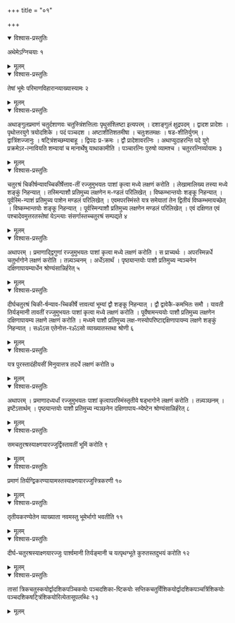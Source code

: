 +++
title = "०१"

+++


<details open><summary>विश्वास-प्रस्तुतिः</summary>

अथेमेऽग्निचयाः १
</details>

<details><summary>मूलम्</summary>

अथेमेऽग्निचयाः १
</details>


<details open><summary>विश्वास-प्रस्तुतिः</summary>

तेषां भूमेः परिमाणविहारान्व्याख्यास्यामः २
</details>

<details><summary>मूलम्</summary>

तेषां भूमेः परिमाणविहारान्व्याख्यास्यामः २
</details>


<details open><summary>विश्वास-प्रस्तुतिः</summary>

अथाङ्गुलप्रमाणं चतुर्दशाणवः चतुस्त्रिंशत्तिलाः पृथुसंश्लिष्टा इत्यपरम् । दशाङ्गुलं क्षुद्रपदम् । द्वादश प्रादेशः । पृथोत्तरयुगे त्रयोदशिके । पदं पञ्चदश । अष्टाशीतिशतमीषा । चतुःशतमक्षः । षड-शीतिर्युगम् । द्वात्रिंशज्जानुः । षट्त्रिंशच्छम्याबाहू । द्विपदः प्र-क्रमः । द्वौ प्रादेशावरत्निः । अथाप्युदाहरन्ति पदे युगे प्रक्रमेऽर-त्नावियति शम्यायां च मानार्थेषु याथाकामीति । पञ्चारत्निः पुरुषो व्यामश्च । चतुररत्निर्व्यायामः ३
</details>

<details><summary>मूलम्</summary>

अथाङ्गुलप्रमाणं चतुर्दशाणवः चतुस्त्रिंशत्तिलाः पृथुसंश्लिष्टा इत्यपरम् । दशाङ्गुलं क्षुद्रपदम् । द्वादश प्रादेशः । पृथोत्तरयुगे त्रयोदशिके । पदं पञ्चदश । अष्टाशीतिशतमीषा । चतुःशतमक्षः । षड-शीतिर्युगम् । द्वात्रिंशज्जानुः । षट्त्रिंशच्छम्याबाहू । द्विपदः प्र-क्रमः । द्वौ प्रादेशावरत्निः । अथाप्युदाहरन्ति पदे युगे प्रक्रमेऽर-त्नावियति शम्यायां च मानार्थेषु याथाकामीति । पञ्चारत्निः पुरुषो व्यामश्च । चतुररत्निर्व्यायामः ३
</details>


<details open><summary>विश्वास-प्रस्तुतिः</summary>

चतुरश्रं चिकीर्षन्यावच्चिकीर्षेत्ताव-तीं रज्जुमुभयतः पाशां कृत्वा मध्ये लक्षणं करोति । लेखामालिख्य तस्या मध्ये शङ्कुं निहन्यात् । तस्मिन्पाशौ प्रतिमुच्य लक्षणेन म-ण्डलं परिलिखेत् । विष्कम्भान्तयोः शङ्कू निहन्यात् । पूर्वस्मि-न्पाशं प्रतिमुच्य पाशेन मण्डलं परिलिखेत् । एवमपरस्मिंस्ते यत्र समेयातां तेन द्वितीयं विष्कम्भमायच्छेत् । विष्कम्भान्तयोः शङ्कू निहन्यात् । पूर्वस्मिन्पाशौ प्रतिमुच्य लक्षणेन मण्डलं परिलिखेत् । एवं दक्षिणत एवं पश्चादेवमुत्तरतस्तेषां येऽन्त्याः संसर्गास्तच्चतुरश्रं सम्पद्यते ४
</details>

<details><summary>मूलम्</summary>

चतुरश्रं चिकीर्षन्यावच्चिकीर्षेत्ताव-तीं रज्जुमुभयतः पाशां कृत्वा मध्ये लक्षणं करोति । लेखामालिख्य तस्या मध्ये शङ्कुं निहन्यात् । तस्मिन्पाशौ प्रतिमुच्य लक्षणेन म-ण्डलं परिलिखेत् । विष्कम्भान्तयोः शङ्कू निहन्यात् । पूर्वस्मि-न्पाशं प्रतिमुच्य पाशेन मण्डलं परिलिखेत् । एवमपरस्मिंस्ते यत्र समेयातां तेन द्वितीयं विष्कम्भमायच्छेत् । विष्कम्भान्तयोः शङ्कू निहन्यात् । पूर्वस्मिन्पाशौ प्रतिमुच्य लक्षणेन मण्डलं परिलिखेत् । एवं दक्षिणत एवं पश्चादेवमुत्तरतस्तेषां येऽन्त्याः संसर्गास्तच्चतुरश्रं सम्पद्यते ४
</details>


<details open><summary>विश्वास-प्रस्तुतिः</summary>

अथापरम् । प्रमाणाद्द्विगुणां रज्जुमुभयतः पाशां कृत्वा मध्ये लक्षणं करोति । स प्राच्यर्थः । अपरस्मिन्नर्धे चतुर्भागोने लक्षणं करोति । तन्न्यञ्चनम् । अर्धेंऽसार्थं । पृष्ठ्यान्तयोः पाशौ प्रतिमुच्य न्यञ्चनेन दक्षिणापायम्यार्धेन श्रोण्यंसान्निर्हरेत् ५
</details>

<details><summary>मूलम्</summary>

अथापरम् । प्रमाणाद्द्विगुणां रज्जुमुभयतः पाशां कृत्वा मध्ये लक्षणं करोति । स प्राच्यर्थः । अपरस्मिन्नर्धे चतुर्भागोने लक्षणं करोति । तन्न्यञ्चनम् । अर्धेंऽसार्थं । पृष्ठ्यान्तयोः पाशौ प्रतिमुच्य न्यञ्चनेन दक्षिणापायम्यार्धेन श्रोण्यंसान्निर्हरेत् ५
</details>


<details open><summary>विश्वास-प्रस्तुतिः</summary>

दीर्घचतुरश्रं चिकी-र्षन्याव-च्चिकीर्षे त्तावत्यां भूम्यां द्वौ शङ्कू निहन्यात् । द्वौ द्वावेकै-कमभितः समौ । यावती तिर्यङ्मानी तावतीं रज्जुमुभयतः पाशां कृत्वा मध्ये लक्षणं करोति । पूर्वेषामन्त्ययोः पाशौ प्रतिमुच्य लक्षणेन दक्षिणापायम्य लक्षणे लक्षणं करोति । मध्यमे पाशौ प्रतिमुच्य लक्ष-णस्योपरिष्टाद्दक्षिणापायम्य लक्षणे शङ्कुं निहन्यात् । सॐऽस एतेनोत्त-रॐऽसो व्याख्यातस्तथा श्रोणी ६
</details>

<details><summary>मूलम्</summary>

दीर्घचतुरश्रं चिकी-र्षन्याव-च्चिकीर्षे त्तावत्यां भूम्यां द्वौ शङ्कू निहन्यात् । द्वौ द्वावेकै-कमभितः समौ । यावती तिर्यङ्मानी तावतीं रज्जुमुभयतः पाशां कृत्वा मध्ये लक्षणं करोति । पूर्वेषामन्त्ययोः पाशौ प्रतिमुच्य लक्षणेन दक्षिणापायम्य लक्षणे लक्षणं करोति । मध्यमे पाशौ प्रतिमुच्य लक्ष-णस्योपरिष्टाद्दक्षिणापायम्य लक्षणे शङ्कुं निहन्यात् । सॐऽस एतेनोत्त-रॐऽसो व्याख्यातस्तथा श्रोणी ६
</details>


<details open><summary>विश्वास-प्रस्तुतिः</summary>

यत्र पुरस्तादंहीयसीं मिनुयात्तत्र तदर्धे लक्षणं करोति ७
</details>

<details><summary>मूलम्</summary>

यत्र पुरस्तादंहीयसीं मिनुयात्तत्र तदर्धे लक्षणं करोति ७
</details>


<details open><summary>विश्वास-प्रस्तुतिः</summary>

अथापरम् । प्रमाणादध्यर्धां रज्जुमुभयतः पाशां कृत्वापरस्मिंस्तृतीये षड्भागोने लक्षणं करोति । तन्न्यञ्छनम् । इष्टेंऽसार्थम् । पृष्ठ्यान्तयोः पाशौ प्रतिमुच्य न्यञ्छनेन दक्षिणापाय-म्येष्टेन श्रोण्यंसान्निर्हरेत् ८
</details>

<details><summary>मूलम्</summary>

अथापरम् । प्रमाणादध्यर्धां रज्जुमुभयतः पाशां कृत्वापरस्मिंस्तृतीये षड्भागोने लक्षणं करोति । तन्न्यञ्छनम् । इष्टेंऽसार्थम् । पृष्ठ्यान्तयोः पाशौ प्रतिमुच्य न्यञ्छनेन दक्षिणापाय-म्येष्टेन श्रोण्यंसान्निर्हरेत् ८
</details>


<details open><summary>विश्वास-प्रस्तुतिः</summary>

समचतुरश्रस्याक्ष्णयारज्जुर्द्विस्तावतीं भूमिं करोति ९
</details>

<details><summary>मूलम्</summary>

समचतुरश्रस्याक्ष्णयारज्जुर्द्विस्तावतीं भूमिं करोति ९
</details>


<details open><summary>विश्वास-प्रस्तुतिः</summary>

प्रमाणं तिर्यग्द्विकरण्यायामस्तस्याक्ष्णयारज्जुस्त्रिकरणी १०
</details>

<details><summary>मूलम्</summary>

प्रमाणं तिर्यग्द्विकरण्यायामस्तस्याक्ष्णयारज्जुस्त्रिकरणी १०
</details>


<details open><summary>विश्वास-प्रस्तुतिः</summary>

तृतीयकरण्येतेन व्याख्याता नवमस्तु भूमेर्भागो भवतीति ११
</details>

<details><summary>मूलम्</summary>

तृतीयकरण्येतेन व्याख्याता नवमस्तु भूमेर्भागो भवतीति ११
</details>


<details open><summary>विश्वास-प्रस्तुतिः</summary>

दीर्घ-चतुरश्रस्याक्ष्णयारज्जुः पार्श्वमानी तिर्यङ्मानी च यत्पृथग्भूते कुरुतस्तदुभयं करोति १२
</details>

<details><summary>मूलम्</summary>

दीर्घ-चतुरश्रस्याक्ष्णयारज्जुः पार्श्वमानी तिर्यङ्मानी च यत्पृथग्भूते कुरुतस्तदुभयं करोति १२
</details>


<details open><summary>विश्वास-प्रस्तुतिः</summary>

तासां त्रिकचतुस्कयोर्द्वादशिकपञ्चिकयोः पञ्चदशिका-ष्टिकयोः सप्तिकचतुर्विंशिकयोर्द्वादशिकपञ्चत्रिंशिकयोः पञ्चदशिकषट्त्रिंशिकयोरित्येतासूपलब्धिः १३
</details>

<details><summary>मूलम्</summary>

तासां त्रिकचतुस्कयोर्द्वादशिकपञ्चिकयोः पञ्चदशिका-ष्टिकयोः सप्तिकचतुर्विंशिकयोर्द्वादशिकपञ्चत्रिंशिकयोः पञ्चदशिकषट्त्रिंशिकयोरित्येतासूपलब्धिः १३
</details>
